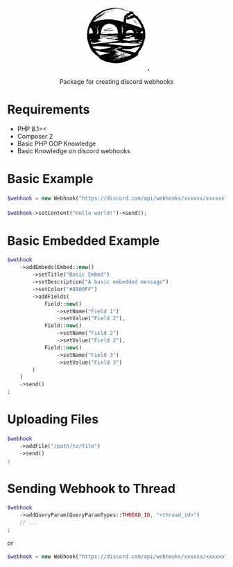 <p align="center">
    <img src="./assets/logo.svg" height="150px">
</p>

<p align="center">Package for creating discord webhooks</p>

# Requirements #
* PHP 8.1=<
* Composer 2
* Basic PHP OOP Knowledge
* Basic Knowledge on discord webhooks

# Basic Example #

```php
$webhook = new Webhook("https://discord.com/api/webhooks/xxxxxx/xxxxxx");

$webhook->setContent("Hello world!")->send();
```

# Basic Embedded Example #

```php
$webhook
    ->addEmbeds(Embed::new()
        ->setTitle("Basic Embed")
        ->setDescription("A basic embedded message")
        ->setColor("#8800FF")
        ->addFields(
            Field::new()
                ->setName("Field 1")
                ->setValue("Field 2"),
            Field::new()
                ->setName("Field 2")
                ->setValue("Field 2"),
            Field::new()
                ->setName("Field 3")
                ->setValue("Field 3")
        )
    )
    ->send()
;
```

# Uploading Files #

```php
$webhook
    ->addFile("/path/to/file")
    ->send()
;
```

# Sending Webhook to Thread #

```php
$webhook
    ->addQueryParam(QueryParamTypes::THREAD_ID, "<thread_id>")
    // ...
;
```

or 

```php
$webhook = new Webhook("https://discord.com/api/webhooks/xxxxxx/xxxxxx", "<thread_id>");
```

